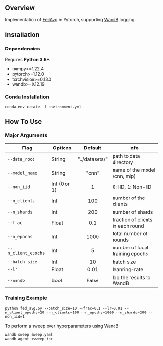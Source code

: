 ## Overview

Implementation of [FedAvg](http://proceedings.mlr.press/v54/mcmahan17a/mcmahan17a.pdf) in Pytorch, supporting [WandB](https://wandb.ai) logging.

## Installation

### Dependencies

Requires **Python 3.6+**.

- numpy>=1.22.4
- pytorch>=1.12.0
- torchvision>=0.13.0
- wandb>=0.12.19

### Conda Installation

```
conda env create -f environment.yml
```

## How To Use

### Major Arguments

| Flag            | Options     | Default |Info        |
| --------------- | ----------- | :-------: |----------|
| `--data_root` | String     | "../datasets/" | path to data directory |
| `--model_name`   | String | "cnn"       | name of the model (cnn, mlp)             |
|`--non_iid` | Int (0 or 1) | 1 | 0: IID, 1: Non-IID |
| `--n_clients` | Int     | 100 | number of the clients |
| `--n_shards` | Int     | 200 | number of shards |
| `--frac` | Float     | 0.1 | fraction of clients in each round |
| `--n_epochs` | Int     | 1000 | total number of rounds |
| `--n_client_epochs` | Int     | 5 | number of local training epochs |
| `--batch_size` | Int     | 10 | batch size |
| `--lr` | Float     | 0.01 | leanring-rate |
| `--wandb` | Bool     | False | log the results to WandB |


### Training Example

```
python fed_avg.py --batch_size=10 --frac=0.1 --lr=0.01 --n_client_epochs=20 --n_clients=100 --n_epochs=1000 --n_shards=200 --non_iid=1
```

To perform a sweep over hyperparameters using WandB:

```
wandb sweep sweep.yaml
wandb agent <sweep_id>
```
